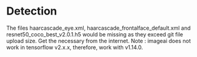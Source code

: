 # Detection

The files haarcascade_eye.xml, haarcascade_frontalface_default.xml and resnet50_coco_best_v2.0.1.h5 would be missing as they exceed git file upload size.
Get the necessary from the internet.
Note : imageai does not work in tensorflow v2.x.x, therefore, work with v1.14.0.
